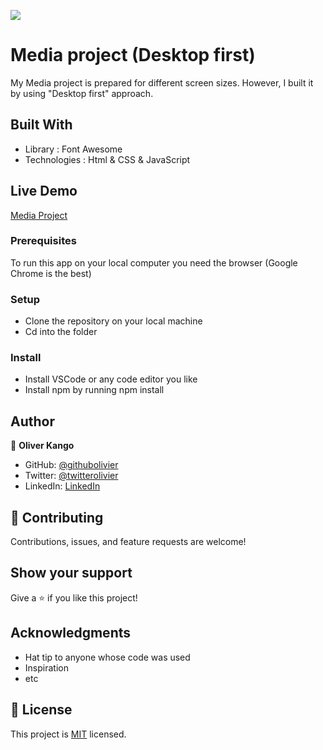 ![](https://img.shields.io/badge/Microverse-blueviolet)

# Media project (Desktop first)

My Media project is prepared for different screen sizes. However, I built it by using "Desktop first" approach. 

## Built With

- Library : Font Awesome
- Technologies : Html & CSS & JavaScript


## Live Demo

[Media Project](https://olivier-kango.github.io/)

### Prerequisites

To run this app on your local computer you need the browser (Google Chrome is the best)

### Setup

- Clone the repository on your local machine
- Cd into the folder

### Install

- Install VSCode or any code editor you like
- Install npm by running npm install

## Author

👤 **Oliver Kango**

- GitHub: [@githubolivier](https://github.com/Olivier-Kango)
- Twitter: [@twitterolivier](https://twitter.com/olivierkango1)
- LinkedIn: [LinkedIn](https://www.linkedin.com/in/olivier-kango-b990601b8/)

## 🤝 Contributing

Contributions, issues, and feature requests are welcome!


## Show your support

Give a ⭐️ if you like this project!

## Acknowledgments

- Hat tip to anyone whose code was used
- Inspiration
- etc

## 📝 License

This project is [MIT](./LICENSE) licensed.